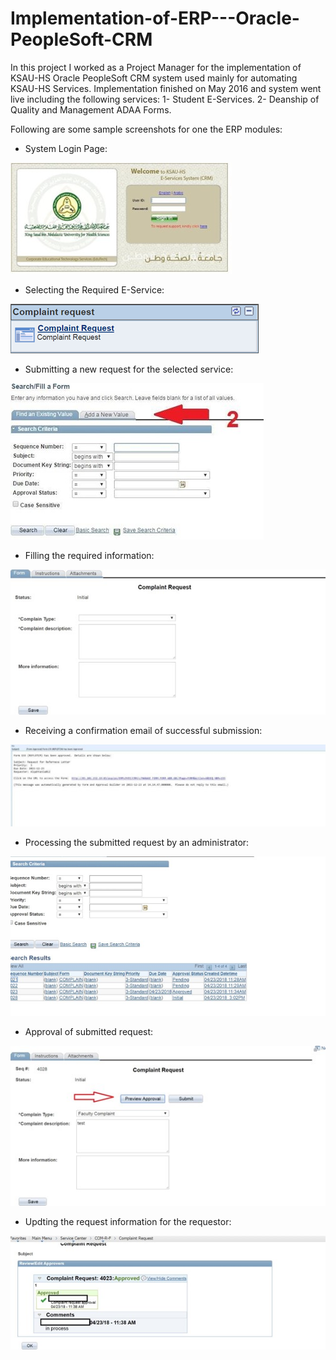 # Implementation-of-ERP---Oracle-PeopleSoft-CRM
In this project I worked as a Project Manager for the implementation of KSAU-HS Oracle PeopleSoft CRM system used mainly for automating KSAU-HS Services.
Implementation finished on May 2016 and system went live including the following services:
1- Student E-Services.
2- Deanship of Quality and Management ADAA Forms.

Following are some sample screenshots for one the ERP modules:
* System Login Page:

![Sample Graph](https://github.com/mutawakel-oss/Implementation-of-ERP---Oracle-PeopleSoft-CRM/blob/main/1.jpg)
* Selecting the Required E-Service:

![Sample Graph](https://github.com/mutawakel-oss/Implementation-of-ERP---Oracle-PeopleSoft-CRM/blob/main/2.png)
* Submitting a new request for the selected service:

![Sample Graph](https://github.com/mutawakel-oss/Implementation-of-ERP---Oracle-PeopleSoft-CRM/blob/main/3.jpg)
* Filling the required information:

![Sample Graph](https://github.com/mutawakel-oss/Implementation-of-ERP---Oracle-PeopleSoft-CRM/blob/main/4.jpg)
* Receiving a confirmation email of successful submission:

![Sample Graph](https://github.com/mutawakel-oss/Implementation-of-ERP---Oracle-PeopleSoft-CRM/blob/main/6.jpg)
* Processing the submitted request by an administrator:

![Sample Graph](https://github.com/mutawakel-oss/Implementation-of-ERP---Oracle-PeopleSoft-CRM/blob/main/7.jpg)
* Approval of submitted request:

![Sample Graph](https://github.com/mutawakel-oss/Implementation-of-ERP---Oracle-PeopleSoft-CRM/blob/main/8.jpg)
* Updting the request information for the requestor:

![Sample Graph](https://github.com/mutawakel-oss/Implementation-of-ERP---Oracle-PeopleSoft-CRM/blob/main/9.jpg)
